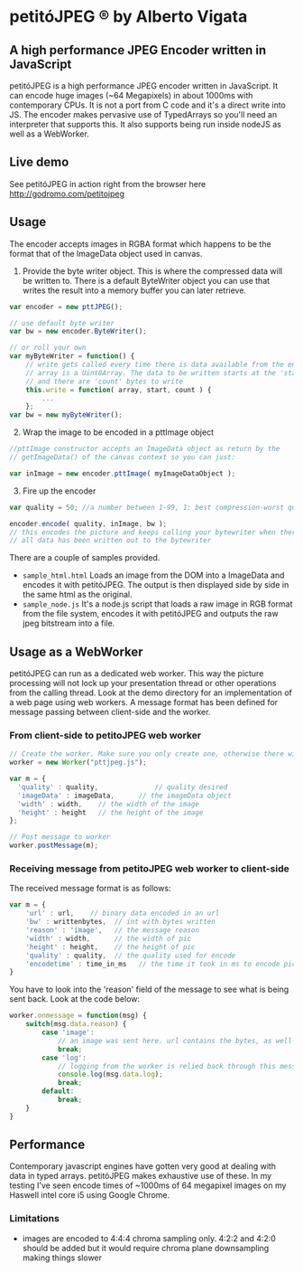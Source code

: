 petitóJPEG ®  by Alberto Vigata
===============================

## A high performance JPEG Encoder written in JavaScript ##

petitóJPEG is a high performance JPEG encoder written in JavaScript. It can encode huge images (~64 Megapixels) in about 1000ms with contemporary CPUs. It is not a port from C code and it's a direct write into JS. The encoder makes pervasive use of TypedArrays so you'll need an interpreter that supports this. It also supports being run inside nodeJS as well as a WebWorker.

## Live demo ##
See petitóJPEG in action right from the browser here http://godromo.com/petitojpeg

## Usage ##
The encoder accepts images in RGBA format which happens to be the format that of the ImageData object used in canvas. 

1) Provide the byte writer object. This is where the compressed data will be written to. There is a default ByteWriter object you can use that writes the result into a memory buffer you can later retrieve.

```javascript
var encoder = new pttJPEG();

// use default byte writer
var bw = new encoder.ByteWriter();

// or roll your own
var myByteWriter = function() {
    // write gets called every time there is data available from the encoder
    // array is a Uint8Array. The data to be written starts at the 'start' position
    // and there are 'count' bytes to write
    this.write = function( array, start, count ) {
        ...
    };
var bw = new myByteWriter();
```

2) Wrap the image to be encoded in a pttImage object
```javascript
//pttImage constructor accepts an ImageData object as return by the 
// getImageData() of the canvas context so you can just:

var inImage = new encoder.pttImage( myImageDataObject );
```
3) Fire up the encoder
```javascript
var quality = 50; //a number between 1-99, 1: best compression-worst quality, 99: least compression-best quality

encoder.encode( quality, inImage, bw );
// this encodes the picture and keeps calling your bytewriter when there is data available. On exit
// all data has been written out to the bytewriter
```

There are a couple of samples provided. 
* `sample_html.html` Loads an image from the DOM into a ImageData and encodes it with petitóJPEG. The output is then displayed side by side in the same html as the original.
* `sample_node.js` It's a node.js script that loads a raw image in RGB format from the file system, encodes it with petitóJPEG and outputs the raw jpeg bitstream into a file.

## Usage as a WebWorker ##
petitóJPEG can run as a dedicated web worker. This way the picture processing will not lock up your presentation thread or other operations from the calling thread. Look at the demo directory for an implementation of a web page using web workers.
A message format has been defined for message passing between client-side and the worker.

### From client-side to petitoJPEG web worker ###
```javascript
// Create the worker. Make sure you only create one, otherwise there will be a thread per encode
worker = new Worker("pttjpeg.js");

var m = { 
  'quality' : quality,              // quality desired
  'imageData' : imageData,      // the imageData object
  'width' : width,    // the width of the image
  'height' : height   // the height of the image
};

// Post message to worker
worker.postMessage(m);
```

### Receiving message from petitoJPEG web worker to client-side ###
The received message format is as follows:
```javascript
var m = {
    'url' : url,    // binary data encoded in an url
    'bw' : writtenbytes,  // int with bytes written
    'reason' : 'image',   // the message reason 
    'width' : width,      // the width of pic  
    'height' : height,    // the height of pic
    'quality' : quality,  // the quality used for encode
    'encodetime' : time_in_ms   // the time it took in ms to encode picture
}
```

You have to look into the 'reason' field of the message to see what is being sent back. Look at the code below:
```javascript
worker.onmessage = function(msg) {
    switch(msg.data.reason) {
        case 'image':
            // an image was sent here. url contains the bytes, as well as the other relevant info
            break;
        case 'log':
            // logging from the worker is relied back through this message
            console.log(msg.data.log);
            break;
        default:
            break;
    }
}

```

## Performance ##
Contemporary javascript engines have gotten very good at dealing with data in typed arrays. petitóJPEG makes exhaustive use of these. In my testing I've seen encode times of ~1000ms of 64 megapixel images on my Haswell intel core i5 using Google Chrome.

### Limitations ###
* images are encoded to 4:4:4 chroma sampling only. 4:2:2 and 4:2:0 should be added but it would require chroma plane downsampling making things slower
